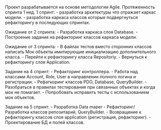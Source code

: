 Проект разрабатывается на основе методологии Agile. Протяженность спринта 1 нед.
1 спринт:
    - разработка архитектуры что отражает каркас модели.
    - разработка каркаса классов которые подвергнуться рефакторингу в 
      последующих спринтах.

Ожидание от 2 спринта:
    - Разработка каркаса слоя Database.
    - Построение задания на рефакторинг классов каркаса модели.

Ожидание от 3 спринта:
    - В файлах тестов вместо сторонних классов написать Мок объекты
      имитирующие инициализацию дополнительного класса.
    - Перейти к рефакторингу класса Repositoriy.
    - Вернуться к рефакторингу слоя Application.

Задание на 4 спринт:
    - Рефакторинг контроллера.
    - Работа над классами Account, Role, User в направлении
      полного логина и регистрации.
    - Рефаткоринг классов PDO, Database, QueryBuilder.
    - Разобраться в правилах тестирования при связанных
      объектах и когда мок не помагает.
    - Попробовать исправить тесты с использованием мок объектов.



Задание на 5 спринт:
    - Разработка Data maper
    - Рефакторинг/Разработка классов репозитарий, QueryBuilder.
    - Возвращение к рефакторингу классов
      слоя application (регистрация, рефакторинг).
    - Проектирование БД и полей классов.